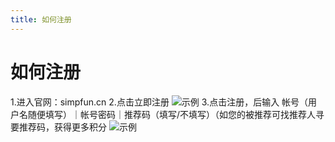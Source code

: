 ```yaml
---
title: 如何注册
---
```


# 如何注册
1.进入官网：simpfun.cn
2.点击立即注册
![示例]()
3.点击注册，后输入 帐号（用户名随便填写）｜帐号密码｜推荐码（填写/不填写）（如您的被推荐可找推荐人寻要推荐码，获得更多积分
![示例]()
